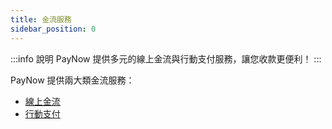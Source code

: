 ```yaml
---
title: 金流服務
sidebar_position: 0
---
```


:::info 說明
PayNow 提供多元的線上金流與行動支付服務，讓您收款更便利！
:::

PayNow 提供兩大類金流服務：
- [線上金流](./online-payment)
- [行動支付](./mobile-payment)